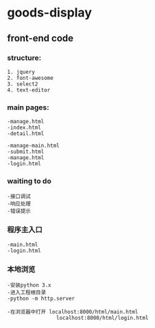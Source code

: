 # goods-display

## front-end code

### structure:
	1. jquery
	2. font-awesome
	3. select2
	4. text-editor

### main pages:
	-manage.html
	-index.html
	-detail.html
	
	-manage-main.html
	-submit.html
	-manage.html
	-login.html

### waiting to do
	-接口调试
	-响应处理
	-错误提示
	

### 程序主入口
	-main.html
	-login.html
### 本地浏览
	-安装python 3.x
	-进入工程根目录
	-python -m http.server
	
	-在浏览器中打开 localhost:8000/html/main.html
				    localhost:8000/html/login.html
		
